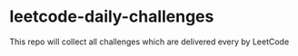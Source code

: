 # leetcode-daily-challenges
This repo will collect all challenges which are delivered every by LeetCode
